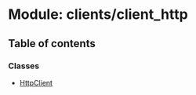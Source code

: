 # Module: clients/client\_http

## Table of contents

### Classes

- [HttpClient](../classes/clients_client_http.HttpClient.md)
